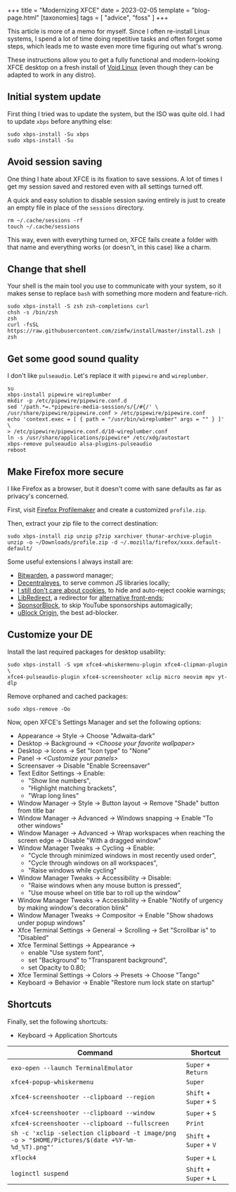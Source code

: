 +++
title = "Modernizing XFCE"
date = 2023-02-05
template = "blog-page.html"
[taxonomies]
tags = [ "advice", "foss" ]
+++

This article is more of a memo for myself. Since I often re-install Linux systems, I spend a lot of time doing repetitive tasks and often forget some steps, which leads me to waste even more time figuring out what's wrong.

These instructions allow you to get a fully functional and modern-looking XFCE desktop on a fresh install of [Void Linux](https://voidlinux.org/) (even though they can be adapted to work in any distro).

## Initial system update
First thing I tried was to update the system, but the ISO was quite old. I had to update `xbps` before anything else:

```
sudo xbps-install -Su xbps
sudo xbps-install -Su
```

## Avoid session saving
One thing I hate about XFCE is its fixation to save sessions. A lot of times I get my session saved and restored even with all settings turned off.

A quick and easy solution to disable session saving entirely is just to create an empty file in place of the `sessions` directory.
```
rm ~/.cache/sessions -rf
touch ~/.cache/sessions
```

This way, even with everything turned on, XFCE fails create a folder with that name and everything works (or doesn't, in this case) like a charm.

## Change that shell
Your shell is the main tool you use to communicate with your system, so it makes sense to replace `bash` with something more modern and feature-rich.

```
sudo xbps-install -S zsh zsh-completions curl
chsh -s /bin/zsh
zsh
curl -fsSL https://raw.githubusercontent.com/zimfw/install/master/install.zsh | zsh
```

## Get some good sound quality
I don't like `pulseaudio`. Let's replace it with `pipewire` and `wireplumber`.

```
su
xbps-install pipewire wireplumber
mkdir -p /etc/pipewire/pipewire.conf.d
sed '/path.*=.*pipewire-media-session/s/{/#{/' \
/usr/share/pipewire/pipewire.conf > /etc/pipewire/pipewire.conf
echo 'context.exec = [ { path = "/usr/bin/wireplumber" args = "" } ]' \
> /etc/pipewire/pipewire.conf.d/10-wireplumber.conf
ln -s /usr/share/applications/pipewire* /etc/xdg/autostart
xbps-remove pulseaudio alsa-plugins-pulseaudio
reboot
```

## Make Firefox more secure
I like Firefox as a browser, but it doesn't come with sane defaults as far as privacy's concerned.

First, visit [Firefox Profilemaker](https://ffprofile.com/) and create a customized `profile.zip`.

Then, extract your zip file to the correct destination:
```
sudo xbps-install zip unzip p7zip xarchiver thunar-archive-plugin
unzip -o ~/Downloads/profile.zip -d ~/.mozilla/firefox/xxxx.default-default/
```

Some useful extensions I always install are:
- [Bitwarden](https://addons.mozilla.org/en-US/firefox/addon/bitwarden-password-manager), a password manager;
- [Decentraleyes](https://addons.mozilla.org/en-US/firefox/addon/decentraleyes), to serve common JS libraries locally;
- [I still don't care about cookies](https://addons.mozilla.org/en-US/firefox/addon/istilldontcareaboutcookies), to hide and auto-reject cookie warnings;
- [LibRedirect](https://addons.mozilla.org/en-US/firefox/addon/libredirect), a redirector for [alternative front-ends](https://github.com/mendel5/alternative-front-ends);
- [SponsorBlock](https://addons.mozilla.org/en-US/firefox/addon/sponsorblock), to skip YouTube sponsorships automagically;
- [uBlock Origin](https://addons.mozilla.org/en-US/firefox/addon/ublock-origin), the best ad-blocker.

## Customize your DE

Install the last required packages for desktop usability:
```
sudo xbps-install -S vpm xfce4-whiskermenu-plugin xfce4-clipman-plugin \
xfce4-pulseaudio-plugin xfce4-screenshooter xclip micro neovim mpv yt-dlp
```

Remove orphaned and cached packages:
```
sudo xbps-remove -Oo
```

Now, open XFCE's Settings Manager and set the following options:
- Appearance &rarr; Style &rarr; Choose "Adwaita-dark"
- Desktop &rarr; Background &rarr; _&lt;Choose your favorite wallpaper&gt;_
- Desktop &rarr; Icons &rarr; Set "Icon type" to "None"
- Panel &rarr; _&lt;Customize your panels&gt;_
- Screensaver &rarr; Disable "Enable Screensaver"
- Text Editor Settings &rarr; Enable:
    - "Show line numbers",
    - "Highlight matching brackets",
    - "Wrap long lines"
- Window Manager &rarr; Style &rarr; Button layout &rarr; Remove "Shade" button from title bar
- Window Manager &rarr; Advanced &rarr; Windows snapping &rarr; Enable "To other windows"
- Window Manager &rarr; Advanced &rarr; Wrap workspaces when reaching the screen edge &rarr; Disable "With a dragged window"
- Window Manager Tweaks &rarr; Cycling &rarr; Enable:
    - "Cycle through minimized windows in most recently used order",
    - "Cycle through windows on all workspaces",
    - "Raise windows while cycling"
- Window Manager Tweaks &rarr; Accessibility &rarr; Disable:
    - "Raise windows when any mouse button is pressed",
    - "Use mouse wheel on title bar to roll up the window"
- Window Manager Tweaks &rarr; Accessibility &rarr; Enable "Notify of urgency by making window's decoration blink"
- Window Manager Tweaks &rarr; Compositor &rarr; Enable "Show shadows under popup windows"
- Xfce Terminal Settings &rarr; General &rarr; Scrolling &rarr; Set "Scrollbar is" to "Disabled"
- Xfce Terminal Settings &rarr; Appearance &rarr;
    - enable "Use system font",
    - set "Background" to "Transparent background",
    - set Opacity to 0.80;
- Xfce Terminal Settings &rarr; Colors &rarr; Presets &rarr; Choose "Tango"
- Keyboard &rarr; Behavior &rarr; Enable "Restore num lock state on startup"


## Shortcuts
Finally, set the following shortcuts:
- Keyboard &rarr; Application Shortcuts

| Command                                                                                          | Shortcut                |
|--------------------------------------------------------------------------------------------------|-------------------------|
| `exo-open --launch TerminalEmulator`                                                             | `Super` + `Return`      |
| `xfce4-popup-whiskermenu`                                                                        | `Super`                 |
| `xfce4-screenshooter --clipboard --region`                                                       | `Shift` + `Super` + `S` |
| `xfce4-screenshooter --clipboard --window`                                                       | `Super` + `S`           |
| `xfce4-screenshooter --clipboard --fullscreen`                                                   | `Print`                 |
| `sh -c 'xclip -selection clipboard -t image/png -o > "$HOME/Pictures/$(date +%Y-%m-%d_%T).png"'` | `Shift` + `Super` + `V` |
| `xflock4`                                                                                        | `Super` + `L`           |
| `loginctl suspend`                                                                               | `Shift` + `Super` + `L` |
